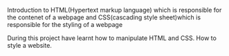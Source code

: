 Introduction to HTML(Hypertext markup language) which is responsible for the contenet of a webpage and CSS(cascading style sheet)which is responsible for the styling of a webpage

During this project have learnt how to manipulate HTML and CSS. How to style a website.
